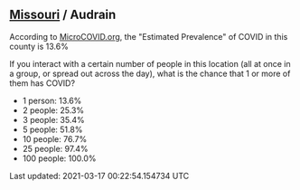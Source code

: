 
## [Missouri](/united-states/missouri) / Audrain

According to [MicroCOVID.org](http://microcovid.org),
the "Estimated Prevalence" of COVID in this county is 13.6%

If you interact with a certain number of people in this location
(all at once in a group, or spread out across the day), what is the chance that
1 or more of them has COVID?

- 1 person: 13.6%
- 2 people: 25.3%
- 3 people: 35.4%
- 5 people: 51.8%
- 10 people: 76.7%
- 25 people: 97.4%
- 100 people: 100.0%

Last updated: 2021-03-17 00:22:54.154734 UTC
